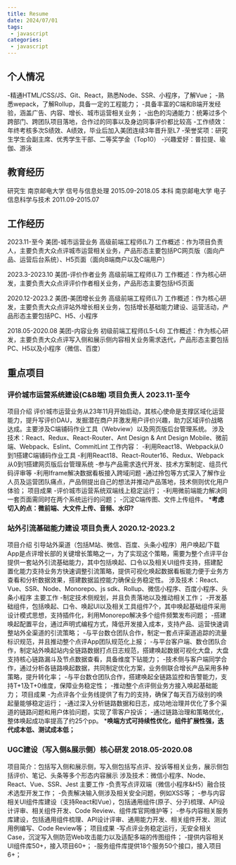 ```yaml
---
title: Resume
date: 2024/07/01
tags:
 - javascript
categories:
 - javascript
---
```


<!-- 手机：15150568544 邮箱：969860178@qq.com 女/1992.10 中共党员 -->
## 个人情况

-精通HTML/CSS/JS、Git、React，熟悉Node、SSR、小程序，了解Vue；
-熟悉wepack，了解Rollup，具备一定的工程能力；
-具备丰富的C端和B端开发经验，涵盖广告、内容、增长、城市运营相关业务；
-出色的沟通能力：统筹过多个跨部门、跨团队项目落地，合作过的同事以及身边同事评价都比较高
-工作绩效：年终考核多次S绩效、A绩效，毕业后加入美团连续3年晋升至L7
-荣誉奖项：研究生学生会副主席、优秀学生干部、二等奖学金（Top10）
-兴趣爱好：普拉提、瑜伽、游泳

## 教育经历

研究生  南京邮电大学    信号与信息处理       2015.09-2018.05
本科    南京邮电大学  电子信息科学与技术     2011.09-2015.07

## 工作经历

2023.11-至今      美团-城市运营业务          高级前端工程师(L7)
工作概述：作为项目负责人，主要负责大众点评城市运营相关业务，产品形态主要包括PC网页版（面向产品、运营后台系统）、H5页面（面向B端商户以及C端用户）

2023.3-2023.10    美团-评价作者业务         高级前端工程师(L7)
工作概述：作为核心研发，主要负责大众点评评价作者相关业务，产品形态主要包括H5页面

2020.12-2023.2    美团-美团增长业务         高级前端工程师(L7)
工作概述：作为核心研发，主要负责大众点评站外增长相关业务，包括增长基础能力建设、运营活动，产品形态主要包括PC、H5、小程序

2018.05-2020.08   美团-内容业务             初级前端工程师(L5-L6)
工作概述：作为核心研发，主要负责大众点评写入侧和展示侧内容相关业务需求迭代，产品形态主要包括PC、H5以及小程序（微信、百度）

## 重点项目

### 评价城市运营系统建设(C&B端) 项目负责人 2023.11-至今

项目介绍
评价城市运营业务从23年11月开始启动，其核心使命是支撑区域化运营能力，提升写评价DAU，发掘潜在商户并激发用户评价兴趣，助力区域评价战略达成。主要涉及C端铺码作业工具（Webview）以及网页版后台管理系统。
涉及技术：React、Redux、React-Router、Ant Design & Ant Design Mobile、微前端、Webpack、Eslint、CommitLint
工作内容：
-利用React18、Webpack从0到1搭建C端铺码作业工具
-利用React18、React-Router16、Redux、Webpack从0到1搭建网页版后台管理系统
-参与产品需求迭代开发、技术方案制定、组员代码评审等
-利用Iframe解决数据看板接入跨域问题
-通过拎包等方式深入了解作业人员及运营团队痛点，产品侧提出自己的想法并推动产品落地，技术侧则优化用户体验；
项目成果
-评价城市运营系统双端线上稳定运行；
-利用微前端能力解决同一套页面需同时在两个系统运行的问题；
-沉淀C端传图、文件上传组件。
***考虑切入的点：微前端、大文件上传、音频、水印?**

### 站外引流基础能力建设 项目负责人 2020.12-2023.2

项目介绍
引导站外渠道（包括M站、微信、百度、头条小程序）用户唤起/下载App是点评增⻓部的关键增⻓策略之⼀，为了实现这个策略，需要为整个点评平台提供一套站外引流基础能力，其中包括唤起、口令以及相关UI组件支持，搭建配置化能力支持业务方快速调整引流策略，提供可视化唤起数据看板能力便于业务方查看和分析数据效果，搭建数据监控能力确保业务稳定性。
涉及技术：React、Vue、SSR、Node、Monorepo、js sdk、Rollup、微信小程序、百度小程序、头条小程序
主要工作
-制定技术侧规划，并且负责落地以及推动相关工作；
-开发基础组件，包括唤起、⼝令、唤起UI以及相关工具组件7个，其中唤起基础组件采用设计模式思想，支持插件化，利用Monorepo解决多个组件频繁发布问题；
-搭建唤起配置平台，通过声明式编程方式，降低开发接入成本，⽀持产品、运营快速调整站外全渠道的引流策略；
-与平台数仓团队合作，制定一套点评渠道追踪的流量标识规范，并且推动整个点评App团队规范化上报；
-与平台客户端、数仓团队合作，制定站外唤起站内全链路数据打点日志规范，搭建唤起数据可视化大盘，大盘支持核心链路漏斗及节点数据查看，具备维度下钻能力；
-技术侧与客户端同学合作，通过分析各链路唤起数据，共同制定优化方案，业务侧联合增长产品采用多种策略，提升转化率；
-与平台数仓团队合作，搭建唤起全链路监控和告警能力，支持T+1及T+0维度，保障业务稳定性；
-推动整个点评侧业务方接入唤起基础能力；
项目成果
-为点评各个业务线提供了有⼒的⽀持，确保了每天百万级别的唤起量能够稳定运行；
-通过深⼊分析链路数据和⽇志，成功地治理并优化了多个渠道的链路问题和⽤户体验问题，实现了零客户投诉；
-通过链路治理和策略优化，整体唤起成功率提⾼了约25个pp。
***唤端方式可持续性优化，组件扩展性强，迭代成本低、测试成本低；**

### UGC建设（写入侧&展示侧）核心研发 2018.05-2020.08

项目简介：包括写入侧和展示侧，写入侧包括写点评、投诉等相关业务，展示侧包括评价、笔记、头条等多个形态内容展示
涉及技术：微信小程序、Node、React、Vue、SSR、Jest
主要⼯作
-负责写点评双端（微信小程序&H5）融合技术选型开发工作；
-负责解决输入侧涉及相关安全问题，例如XSS等；
-参与内容相关UI组件库建设（支持React和Vue），包括通用组件(原子、分子)梳理、API设计评审、相关组件开发、Code Review、组件库官网维护等；
-参与内容相关服务库建设，包括通用组件梳理、API设计评审、通用能力开发、相关组件开发、测试用例编写、Code Review等；
项目成果
-写点评业务稳定运行，无安全相关Case，沉淀写入侧防范Web攻击能力以及适配多端的传图组件；
-提供内容相关UI组件库50+，接入项目60+；
-服务组件库提供18个服务50个接口，接入项目6+；
